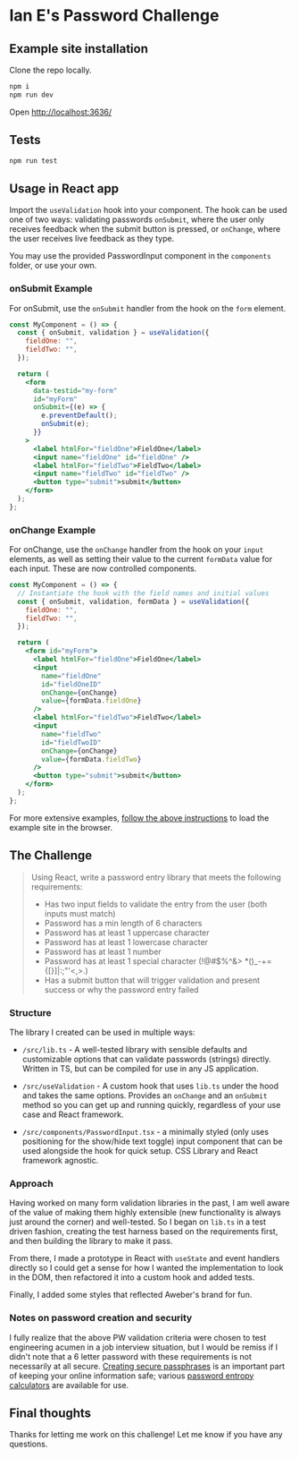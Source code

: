 # Ian E's Password Challenge

## Example site installation

Clone the repo locally.

```bash
npm i
npm run dev
```

Open [http://localhost:3636/](http://localhost:3636/)

## Tests

```bash
npm run test
```

## Usage in React app

Import the `useValidation` hook into your component. The hook can be used one of two ways: validating passwords `onSubmit`, where the user only receives feedback when the submit button is pressed, or `onChange`, where the user receives live feedback as they type.

You may use the provided PasswordInput component in the `components` folder, or use your own.


### onSubmit Example

For onSubmit, use the `onSubmit` handler from the hook on the `form` element.

```jsx
const MyComponent = () => {
  const { onSubmit, validation } = useValidation({
    fieldOne: "",
    fieldTwo: "",
  });

  return (
    <form
      data-testid="my-form"
      id="myForm"
      onSubmit={(e) => {
        e.preventDefault();
        onSubmit(e);
      }}
    >
      <label htmlFor="fieldOne">FieldOne</label>
      <input name="fieldOne" id="fieldOne" />
      <label htmlFor="fieldTwo">FieldTwo</label>
      <input name="fieldTwo" id="fieldTwo" />
      <button type="submit">submit</button>
    </form>
  );
};
```

### onChange Example

For onChange, use the `onChange` handler from the hook on your `input` elements, as well as setting their value to the current `formData` value for each input. These are now controlled components.

```jsx
const MyComponent = () => {
  // Instantiate the hook with the field names and initial values
  const { onSubmit, validation, formData } = useValidation({
    fieldOne: "",
    fieldTwo: "",
  });

  return (
    <form id="myForm">
      <label htmlFor="fieldOne">FieldOne</label>
      <input
        name="fieldOne"
        id="fieldOneID"
        onChange={onChange}
        value={formData.fieldOne}
      />
      <label htmlFor="fieldTwo">FieldTwo</label>
      <input
        name="fieldTwo"
        id="fieldTwoID"
        onChange={onChange}
        value={formData.fieldTwo}
      />
      <button type="submit">submit</button>
    </form>
  );
};
```

For more extensive examples, [follow the above instructions](#example-site-installation) to load the example site in the browser.

## The Challenge

> Using React, write a password entry library that meets the following requirements:
>
> - Has two input fields to validate the entry from the user (both inputs must match)
> - Password has a min length of 6 characters
> - Password has at least 1 uppercase character
> - Password has at least 1 lowercase character
> - Password has at least 1 number
> - Password has at least 1 special character (!@#$%^&> \*()\_-+={[}]|:;"'<,>.)
> - Has a submit button that will trigger validation
>   and present success or why the password entry failed

### Structure

The library I created can be used in multiple ways:

- `/src/lib.ts` - A well-tested library with sensible defaults and customizable options that can validate passwords (strings) directly. Written in TS, but can be compiled for use in any JS application.

- `/src/useValidation` - A custom hook that uses `lib.ts` under the hood and takes the same options. Provides an `onChange` and an `onSubmit` method so you can get up and running quickly, regardless of your use case and React framework.

- `/src/components/PasswordInput.tsx` - a minimally styled (only uses positioning for the show/hide text toggle) input component that can be used alongside the hook for quick setup. CSS Library and React framework agnostic.

### Approach

Having worked on many form validation libraries in the past, I am well aware of the value of making them highly extensible (new functionality is always just around the corner) and well-tested. So I began on `lib.ts` in a test driven fashion, creating the test harness based on the requirements first, and then building the library to make it pass.

From there, I made a prototype in React with `useState` and event handlers directly so I could get a sense for how I wanted the implementation to look in the DOM, then refactored it into a custom hook and added tests.

Finally, I added some styles that reflected Aweber's brand for fun.

### Notes on password creation and security

I fully realize that the above PW validation criteria were chosen to test engineering acumen in a job interview situation, but I would be remiss if I didn't note that a 6 letter password with these requirements is not necessarily at all secure. [Creating secure passphrases](https://palant.info/2023/01/30/password-strength-explained/) is an important part of keeping your online information safe; various [password entropy calculators](https://www.omnicalculator.com/other/password-entropy) are available for use.

## Final thoughts

Thanks for letting me work on this challenge! Let me know if you have any questions.